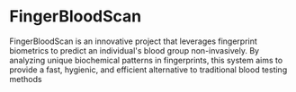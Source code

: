# FingerBloodScan
FingerBloodScan is an innovative project that leverages fingerprint biometrics to predict an individual's blood group non-invasively. By analyzing unique biochemical patterns in fingerprints, this system aims to provide a fast, hygienic, and efficient alternative to traditional blood testing methods
